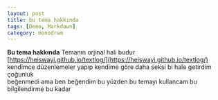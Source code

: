 ```yaml
---
layout: post
title: bu tema hakkında
tags: [Demo, Markdown]
category: monodram
---
```

**Bu tema hakkında**
Temanın orjinal hali budur<br>
[https://heiswayi.github.io/textlog/](https://heiswayi.github.io/textlog/)<br>
kendimce düzenlemeler yapıp kendime göre daha seksi bi hale getirdim çoğunluk <br>beğenmedi ama ben beğendim bu yüzden bu temayı kullancam bu bilgilendirme bu kadar
